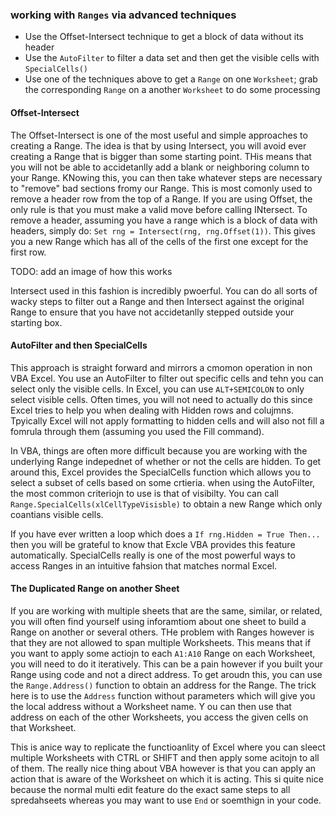 ### working with `Ranges` via advanced techniques

- Use the Offset-Intersect technique to get a block of data without its header
- Use the `AutoFilter` to filter a data set and then get the visible cells with `SpecialCells()`
- Use one of the techniques above to get a `Range` on one `Worksheet`; grab the corresponding `Range` on a another `Worksheet` to do some processing

#### Offset-Intersect

The Offset-Intersect is one of the most useful and simple approaches to creating a Range. The idea is that by using Intersect, you will avoid ever creating a Range that is bigger than some starting point. THis means that you will not be able to accidetanlly add a blank or neighboring column to your Range. KNowing this, you can then take whatever steps are necessary to "remove" bad sections fromy our Range. This is most comonly used to remove a header row from the top of a Range. If you are using Offset, the only rule is that you must make a valid move before calling INtersect. To remove a header, assuming you have a range which is a block of data with headers, simply do: `Set rng = Intersect(rng, rng.Offset(1))`. This gives you a new Range which has all of the cells of the first one except for the first row.

TODO: add an image of how this works

Intersect used in this fashion is incredibly pwoerful. You can do all sorts of wacky steps to filter out a Range and then Intersect against the original Range to ensure that you have not accidetanlly stepped outside your starting box.

#### AutoFilter and then SpecialCells

This approach is straight forward and mirrors a cmomon operation in non VBA Excel. You use an AutoFilter to filter out specific cells and tehn you can select only the visible cells. In Excel, you can use `ALT+SEMICOLON` to only select visible cells. Often times, you will not need to actually do this since Excel tries to help you when dealing with Hidden rows and colujmns. Tpyically Excel will not apply formatting to hidden cells and will also not fill a fomrula through them (assuming you used the Fill command).

In VBA, things are often more difficult because you are working with the underlying Range indepednet of whether or not the cells are hidden. To get around this, Excel provides the SpecialCells function which allows you to select a subset of cells based on some crtieria. when using the AutoFilter, the most common criteriojn to use is that of visibilty. You can call `Range.SpecialCells(xlCellTypeVisisble)` to obtain a new Range which only coantians visible cells.

If you have ever written a loop which does a `If rng.Hidden = True Then...` then you will be grateful to know that Excle VBA provides this feature automatically. SpecialCells really is one of the most powerful ways to access Ranges in an intuitive fahsion that matches normal Excel.

#### The Duplicated Range on another Sheet

If you are working with multiple sheets that are the same, similar, or related, you will often find yourself using inforamtiom about one sheet to build a Range on another or several others. THe problem with Ranges however is that they are not allowed to span multiple Worksheets. This means that if you want to apply some actiojn to each `A1:A10` Range on each Worksheet, you will need to do it iteratively. This can be a pain however if you built your Range using code and not a direct address. To get aroudn this, you can use the `Range.Address()` function to obtain an address for the Range. The trick here is to use the `Address` function without parameters which will give you the local address without a Worksheet name. Y ou can then use that address on each of the other Worksheets, you access the given cells on that Worksheet.

This is anice way to replicate the functioanlity of Excel where you can sleect multiple Worksheets with CTRL or SHIFT and then apply some acitojn to all of them. The really nice thing about VBA however is that you can apply an action that is aware of the Worksheet on which it is acting. This si quite nice because the normal multi edit feature do the exact same steps to all spredahseets whereas you may want to use `End` or soemthign in your code.
